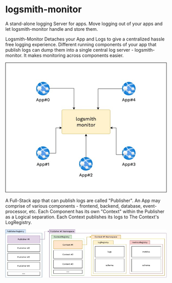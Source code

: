 # logsmith-monitor

A stand-alone logging Server for apps. Move logging out of your apps and let logsmith-monitor handle and store them. 

Logsmith-Monitor Detaches your App and Logs to give a centralized hassle free logging experience. Different running components of your app that publish logs can dump them into a single central log server - logsmith-monitor. It makes monitoring across components easier.

![Diagram](./documentation/architecture/diagrams/logsmith-monitor.jpg)

A Full-Stack app that can publish logs are called "Publisher". An App may comprise of various components - frontend, backend, database, event-processor, etc. Each Component has its own "Context" within the Publisher as a Logical separation. Each Context publishes its logs to The Context's LogRegistry.

![Diagram](./documentation/architecture/diagrams/logsmith-monitor-flow-Page-2.jpg)
